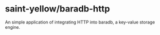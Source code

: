 # saint-yellow/baradb-http
An simple application of integrating HTTP into baradb, a key-value storage engine.

